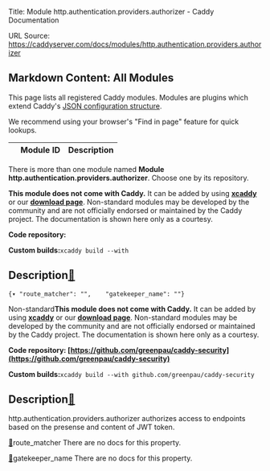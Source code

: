 Title: Module http.authentication.providers.authorizer - Caddy Documentation

URL Source: https://caddyserver.com/docs/modules/http.authentication.providers.authorizer

Markdown Content:
All Modules
-----------

This page lists all registered Caddy modules. Modules are plugins which extend Caddy's [JSON configuration structure](https://caddyserver.com/docs/json/).

We recommend using your browser's "Find in page" feature for quick lookups.

|  | Module ID | Description |
| --- | --- | --- |

There is more than one module named **Module http.authentication.providers.authorizer**. Choose one by its repository.

**This module does not come with Caddy.** It can be added by using **[xcaddy](https://caddyserver.com/docs/build#xcaddy)** or our **[download page](https://caddyserver.com/download)**. Non-standard modules may be developed by the community and are not officially endorsed or maintained by the Caddy project. The documentation is shown here only as a courtesy.

**Code repository:**

**Custom builds:**`xcaddy build --with`

Description[🔗](https://caddyserver.com/docs/modules/http.authentication.providers.authorizer#docs "Direct link")
-----------------------------------------------------------------------------------------------------------------

`{▾	"route_matcher": "",	"gatekeeper_name": ""}`

Non-standard**This module does not come with Caddy.** It can be added by using **[xcaddy](https://caddyserver.com/docs/build#xcaddy)** or our **[download page](https://caddyserver.com/download)**. Non-standard modules may be developed by the community and are not officially endorsed or maintained by the Caddy project. The documentation is shown here only as a courtesy.

**Code repository: [https://github.com/greenpau/caddy-security](https://github.com/greenpau/caddy-security)**

**Custom builds:**`xcaddy build --with github.com/greenpau/caddy-security`

Description[🔗](https://caddyserver.com/docs/modules/http.authentication.providers.authorizer#docs "Direct link")
-----------------------------------------------------------------------------------------------------------------

http.authentication.providers.authorizer authorizes access to endpoints based on the presense and content of JWT token.

[🔗](https://caddyserver.com/docs/modules/http.authentication.providers.authorizer#route_matcher)route_matcher
There are no docs for this property.

[🔗](https://caddyserver.com/docs/modules/http.authentication.providers.authorizer#gatekeeper_name)gatekeeper_name
There are no docs for this property.
